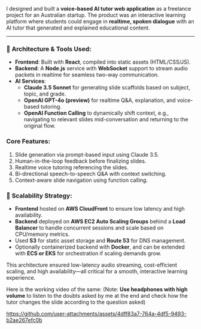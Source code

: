 I designed and built a **voice-based AI tutor web application** as a freelance project for an Australian startup. The product was an interactive learning platform where students could engage in **realtime, spoken dialogue** with an AI tutor that generated and explained educational content.

---
### 🔧 **Architecture & Tools Used:**
- **Frontend**: Built with **React**, compiled into static assets (HTML/CSS/JS).
- **Backend**: A **Node.js** service with **WebSocket** support to stream audio packets in realtime for seamless two-way communication.
- **AI Services**: 
  - **Claude 3.5 Sonnet** for generating slide scaffolds based on subject, topic, and grade.
  - **OpenAI GPT-4o (preview)** for realtime Q&A, explanation, and voice-based tutoring.
  - **OpenAI Function Calling** to dynamically shift context, e.g., navigating to relevant slides mid-conversation and returning to the original flow.

### **Core Features:**
1. Slide generation via prompt-based input using Claude 3.5.
2. Human-in-the-loop feedback before finalizing slides.
3. Realtime voice tutoring referencing the slides.
4. Bi-directional speech-to-speech Q&A with context switching.
5. Context-aware slide navigation using function calling.

### 🚀 **Scalability Strategy:**
- **Frontend** hosted on **AWS CloudFront** to ensure low latency and high availability.
- **Backend** deployed on **AWS EC2 Auto Scaling Groups** behind a **Load Balancer** to handle concurrent sessions and scale based on CPU/memory metrics.
- Used **S3** for static asset storage and **Route 53** for DNS management.
- Optionally containerized backend with **Docker**, and can be extended with **ECS or EKS** for orchestration if scaling demands grow.

This architecture ensured low-latency audio streaming, cost-efficient scaling, and high availability—all critical for a smooth, interactive learning experience.

Here is the working video of the same:
(Note: **Use headphones with high volume** to listen to the doubts asked by me at the end and check how the tutor changes the slide according to the question asked)


https://github.com/user-attachments/assets/4dff83a7-764a-4df5-9493-b2ae267efc0b

